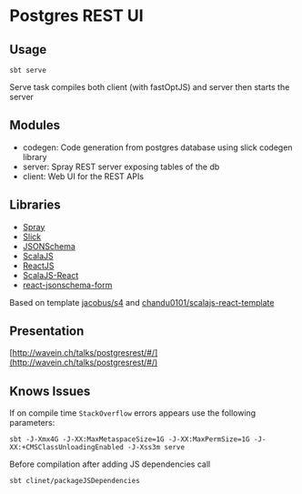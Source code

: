 Postgres REST UI
============================

Usage
-----
```
sbt serve
```
Serve task compiles both client (with fastOptJS) and server then starts the server

Modules
------
- codegen: Code generation from postgres database using slick codegen library
- server: Spray REST server exposing tables of the db
- client: Web UI for the REST APIs

Libraries
------

- [Spray](http://spray.io/)
- [Slick](http://slick.typesafe.com/)
- [JSONSchema](http://json-schema.org/)
- [ScalaJS](http://www.scala-js.org/)
- [ReactJS](https://facebook.github.io/react/)
- [ScalaJS-React](https://github.com/japgolly/scalajs-react)
- [react-jsonschema-form](https://github.com/mozilla-services/react-jsonschema-form)

Based on template [jacobus/s4](https://github.com/jacobus/s4) and [chandu0101/scalajs-react-template](https://github.com/chandu0101/scalajs-react-template)

Presentation
------
[http://wavein.ch/talks/postgresrest/#/](http://wavein.ch/talks/postgresrest/#/)

Knows Issues
-----

If on compile time `StackOverflow` errors appears use the following parameters:
```
sbt -J-Xmx4G -J-XX:MaxMetaspaceSize=1G -J-XX:MaxPermSize=1G -J-XX:+CMSClassUnloadingEnabled -J-Xss3m serve
```


Before compilation after adding JS dependencies call  
```
sbt clinet/packageJSDependencies
```


